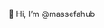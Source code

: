  👋 Hi, I’m @massefahub


<!---
massefahub/massefahub is a ✨ special ✨ repository because its `README.md` (this file) appears on your GitHub profile.
You can click the Preview link to take a look at your changes.
--->
